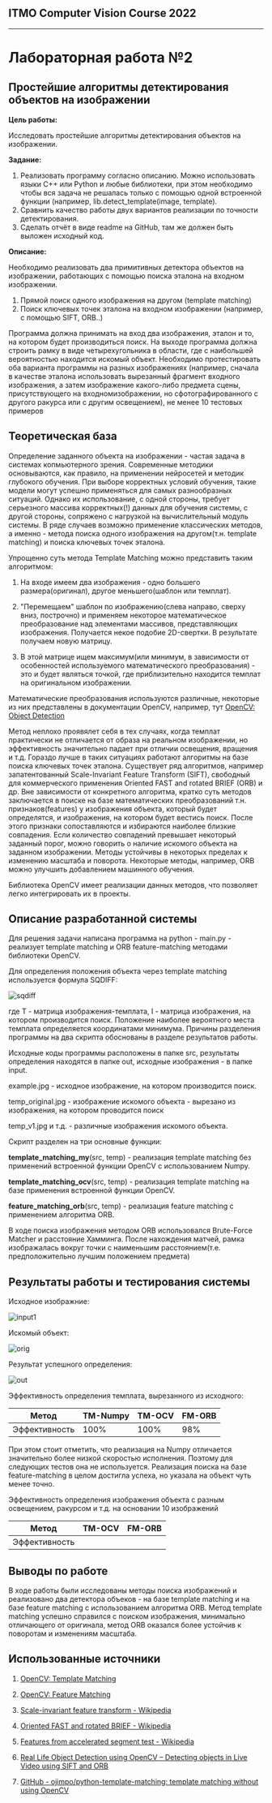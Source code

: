 ## ITMO Computer Vision Course 2022

---

# Лабораторная работа №2

## Простейшие алгоритмы детектирования объектов на изображении

**Цель работы:** 

Исследовать простейшие алгоритмы детектирования объектов на
изображении.

**Задание:** 

1. Реализовать программу согласно описанию. Можно использовать языки
   C++ или Python и любые библиотеки, при этом необходимо чтобы вся
   задача не решалась только с помощью одной встроенной функции
   (например, lib.detect_template(image, template).
2. Сравнить качество работы двух вариантов реализации по точности
   детектирования.
3. Сделать отчёт в виде readme на GitHub, там же должен быть выложен
   исходный код.

**Описание:**

Необходимо реализовать два примитивных детектора объектов на
изображении, работающих с помощью поиска эталона на входном
изображении.

1. Прямой поиск одного изображения на другом (template matching)
2. Поиск ключевых точек эталона на входном изображении (например, с
   помощью SIFT, ORB..)

Программа должна принимать на вход два изображения, эталон и то, на
котором будет производиться поиск. На выходе программа должна строить
рамку в виде четырехугольника в области, где с наибольшей вероятностью
находится искомый объект. Необходимо протестировать оба варианта
программы на разных изображениях (например, сначала в качестве эталона
использовать вырезанный фрагмент входного изображения, а затем
изображение какого-либо предмета сцены, присутствующего на входномизображении, но сфотографированного с другого ракурса или с другим
освещением), не менее 10 тестовых примеров

## Теоретическая база

Определение заданного объекта на изображении - частая задача в системах копмьютерного зрения. Современные методики основываются, как правило, на применении нейросетей и методик глубокого обучения. При выборе корректных условий обучения, такие модели могут успешно применяться для самых разнообразных ситуаций. Однако их использование, с одной стороны, требует серьезного массива корректных(!) данных для обучения системы, с другой стороны, сопряжено с нагрузкой на вычислительный модуль системы. В ряде случаев возможно применение классических методов, а именно - метода поиска одного изображения на другом(т.н. template matching) и поиска ключевых точек эталона. 

Упрощенно суть метода Template Matching можно представить таким алгоритмом:

1. На входе имеем два изображения - одно большего размера(оригинал), другое меньшего(шаблон или темплат). 

2. "Перемещаем" шаблон по изображению(слева направо, сверху вниз, построчно) и применяем некоторое математическое преобразование над элементами массивов, представляющих изображения. Получается некое подобие 2D-свертки. В результате получаем новую матрицу. 

3. В этой матрице ищем максимум(или минимум, в зависимости от особенностей используемого математического преобразования) - это и будет являться точкой, где приблизительно находится темплат на оригинальном изображении.    

Математические преобразования используются различные, некоторые из них представлены в документации OpenCV, например, тут [OpenCV: Object Detection](https://docs.opencv.org/4.x/df/dfb/group__imgproc__object.html#gga3a7850640f1fe1f58fe91a2d7583695dab65c042ed62c9e9e095a1e7e41fe2773)

Метод неплохо проявялет себя в тех случаях, когда темплат практически не отличается от образа на реальном изображении, но эффективность значительно падает при отличии освещения, вращения и т.д. Гораздо лучше в таких ситуациях работают алгоритмы на базе поиска ключевых точек эталона. Существует ряд алгоритмов, например запатентованный Scale-Invariant Feature Transform (SIFT), свободный для коммерческого применения Oriented FAST and rotated BRIEF (ORB) и др. Вне зависимости от конкретного алгоритма, кратко суть методов заключается в поиске на базе математических преобразований т.н. признаков(features) у изображения объекта, который будет определятся, и изображения, на котором будет вестись поиск. После этого признаки сопоставляются и избираются наиболее близкие совпадения. Если количество совпадений превышает некоторый заданный порог, можно говорить о наличие искомого объекта на заданном изображении. Методы устойчивы в некоторых пределах к изменению масштаба и поворота. Некоторые методы, например, ORB можно улучшить добавлением машинного обучения. 

Библиотека OpenCV имеет реализации данных методов, что позволяет легко интегрировать их в проекты.      

## Описание разработанной системы

Для решения задачи написана программа на python - main.py -  реализует template matching и ORB feature-matching методами библиотеки OpenCV.

Для определения положения объекта через template matching используется формула SQDIFF:

 ![sqdiff](res/sqdiff.png)

где T - матрица изображения-темплата, I - матрица изображения, на котором производится поиск. Положение наиболее вероятного места темплата определяется координатами минимума. Причины разделения программы на два скрипта обоснованы в разделе результатов работы. 

Исходные коды программы расположены в папке src, результаты определения находятся в папке out, исходные изображения - в папке input. 

example.jpg - исходное изображение, на котором производится поиск.

temp_original.jpg - изображение искомого объекта - вырезано из изображения, на котором проводится поиск

temp_v1.jpg и т.д. - различные изображения искомого объекта. 

Скрипт разделен на три основные функции:

**template_matching_my**(src, temp) - реализация template matching без применений встроенной функции OpenCV c использованием Numpy.  

**template_matching_ocv**(src, temp) - реализация template matching на базе применения встроенной функции OpenCV.

**feature_matching_orb**(src, temp) - реализация feature matching c применением алгоритма ORB.

В ходе поиска изображения методом ORB использовался Brute-Force Matcher и расстояние Хамминга. После нахождения матчей, рамка изображалась вокруг точки с наименьшим расстоянием(т.е. предположительно лучшим положением предмета)

## Результаты работы и тестирования системы

Исходное изображние:

![input1](input/example.jpg)

Искомый объект:

![orig](input/temp_original.jpg)

Результат успешного определения:

![out](out/matched.png)

Эффективность определения темплата, вырезанного из исходного:

| Метод         | TM-Numpy | TM-OCV | FM-ORB |
| ------------- | -------- | ------ | ------ |
| Эффективность | 100%     | 100%   | 98%    |

При этом стоит отметить, что реализация на Numpy отличается значительно более низкой скоростью исполнения. Поэтому для следующих тестов она не используется. Реализация поиска на базе feature-matching в целом достигла успеха, но указала на объект чуть менее точно.

Эффективность определения изображения объекта с разным освещением, ракурсом и т.д. на основании 10 изображений

| Метод         | TM-OCV | FM-ORB |
| ------------- | ------ | ------ |
| Эффективность |        |        |

## Выводы по работе

В ходе работы были исследованы методы поиска изображений и реализовано два детектора объеков - на базе template matching и на базе feature matching с использованием алгоритма ORB. Метод template matching успешно справился с поиском изображения, минимально отличающего от оригинала, метод ORB оказался более устойчив к поворотам и изменениям масштаба. 

## Использованные источники

1. [OpenCV: Template Matching](https://docs.opencv.org/4.x/d4/dc6/tutorial_py_template_matching.html)

2. [OpenCV: Feature Matching](https://docs.opencv.org/3.4/dc/dc3/tutorial_py_matcher.html)

3. [Scale-invariant feature transform - Wikipedia](https://en.wikipedia.org/wiki/Scale-invariant_feature_transform) 

4. [Oriented FAST and rotated BRIEF - Wikipedia](https://en.wikipedia.org/wiki/Oriented_FAST_and_rotated_BRIEF)

5. [Features from accelerated segment test - Wikipedia](https://en.wikipedia.org/wiki/Features_from_accelerated_segment_test)

6. [Real Life Object Detection using OpenCV – Detecting objects in Live Video using SIFT and ORB](https://circuitdigest.com/tutorial/real-life-object-detection-using-opencv-python-detecting-objects-in-live-video)

7. [GitHub - ojimpo/python-template-matching: template matching without using OpenCV](https://github.com/ojimpo/python-template-matching)
